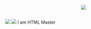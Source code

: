 <p align="center">
  <a href="https://skillicons.dev">
    <img src="https://skillicons.dev/icons?i=c,cs,cpp,java,php,py" />
  </a>
</p>
<br>
<a href="https://discord.gg/BmQ69VbfQQ"><img src="https://assets-global.website-files.com/6257adef93867e50d84d30e2/636e0b5061df29d55a92d945_full_logo_blurple_RGB.svg"></a>
<a href="https://twitter.com/mktm235"><img src="https://cdn-icons-png.freepik.com/256/124/124021.png"></a>    I am HTML Master
